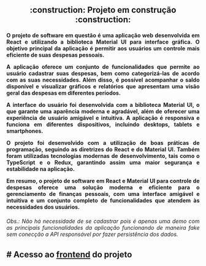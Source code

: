 <h2 align="center"> 
    :construction:  Projeto em construção  :construction:
</h2>


<h4 align="justify">     
 O projeto de software em questão é uma aplicação web desenvolvida em React e utilizando a biblioteca Material UI para interface gráfica. O objetivo principal da aplicação é permitir aos usuários um controle mais eficiente de suas despesas pessoais.

A aplicação oferece um conjunto de funcionalidades que permite ao usuário cadastrar suas despesas, bem como categorizá-las de acordo com as suas necessidades. Além disso, é possível acompanhar o saldo disponível e visualizar gráficos e relatórios que apresentam uma visão geral das despesas em diferentes períodos.

A interface do usuário foi desenvolvida com a biblioteca Material UI, o que garante uma aparência moderna e agradável, além de oferecer uma experiência de usuário amigável e intuitiva. A aplicação é responsiva e funciona em diferentes dispositivos, incluindo desktops, tablets e smartphones.

O projeto foi desenvolvido com a utilização de boas práticas de programação, seguindo as diretrizes do React e do Material UI. Também foram utilizadas tecnologias modernas de desenvolvimento, tais como o TypeScript e o Redux, garantindo assim uma maior segurança e estabilidade na aplicação.

Em resumo, o projeto de software em React e Material UI para controle de despesas oferece uma solução moderna e eficiente para o gerenciamento de finanças pessoais, com uma interface amigável e intuitiva e um conjunto completo de funcionalidades que atendem às necessidades dos usuários.
</h4>

<h6 align="justify">
    Obs.: Não há necessidade de se cadastrar pois é apenas uma demo com as principais funcionalidades da aplicação funcionando de maneira fake sem conecção a API responsável por fazer persistência dos dados.
</h6>
<h2 align="left"> 
# Acesso ao <a href="https://despesas-pessoasis-aws.d26q19cgt5w2n4.amplifyapp.com/" target="_blank" >frontend</a> do projeto
</h2>
